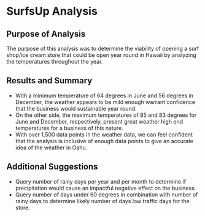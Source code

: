 # SurfsUp Analysis

## Purpose of Analysis

The purpose of this analysis was to determine the viability of opening a surf shop/ice cream store that could be open year round in Hawaii by analyzing the temperatures throughout the year.

## Results and Summary
* With a minimum temperature of 64 degrees in June and 56 degrees in December, the weather appears to be mild enough warrant confidence that the business would sustainable year round.
* On the other side, the maximum temperatures of 85 and 83 degrees for June and December, respectively, present great weather high end temperatures for a business of this nature.
* With over 1,500 data points in the weather data, we can feel confident that the analysis is inclusive of enough data points to give an accurate idea of the weather in Oahu.

## Additional Suggestions
* Query number of rainy days per year and per month to determine if precipitation would cause an impactful negative effect on the business.
* Query number of days under 60 degrees in combination with number of rainy days to determine likely number of days low traffic days for the store.
